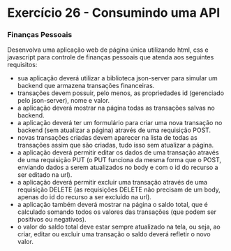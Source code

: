 # Exercício 26 - Consumindo uma API

### Finanças Pessoais

Desenvolva uma aplicação web de página única utilizando html, css e javascript para controle de finanças pessoais que atenda aos seguintes requisitos:

- sua aplicação deverá utilizar a biblioteca json-server para simular um backend que armazena transações financeiras.
- transações devem possuir, pelo menos, as propriedades id (gerenciado pelo json-server), nome e valor.
- a aplicação deverá mostrar na página todas as transações salvas no backend.
- a aplicação deverá ter um formulário para criar uma nova transação no backend (sem atualizar a página) através de uma requisição POST.
- novas transações criadas devem aparecer na lista de todas as transações assim que são criadas, tudo isso sem atualizar a página.
- a aplicação deverá permitir editar os dados de uma transação através de uma requisição PUT (o PUT funciona da mesma forma que o POST, enviando dados a serem atualizados no body e com o id do recurso a ser editado na url).
- a aplicação deverá permitir excluir uma transação através de uma requisição DELETE (as requisições DELETE não precisam de um body, apenas do id do recurso a ser excluído na url).
- a aplicação também deverá mostrar na página o saldo total, que é calculado somando todos os valores das transações (que podem ser positivos ou negativos).
- o valor do saldo total deve estar sempre atualizado na tela, ou seja, ao criar, editar ou excluir uma transação o saldo deverá refletir o novo valor.